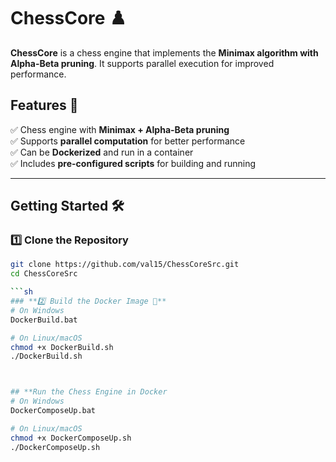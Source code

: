 ﻿# **ChessCore** ♟️  

**ChessCore** is a chess engine that implements the **Minimax algorithm with Alpha-Beta pruning**. It supports parallel execution for improved performance.  

## **Features** 🚀  
✅ Chess engine with **Minimax + Alpha-Beta pruning**  
✅ Supports **parallel computation** for better performance  
✅ Can be **Dockerized** and run in a container  
✅ Includes **pre-configured scripts** for building and running  

---

## **Getting Started** 🛠  

### **1️⃣ Clone the Repository**  
```sh
git clone https://github.com/val15/ChessCoreSrc.git
cd ChessCoreSrc

```sh
### **2️⃣ Build the Docker Image 🐳**
# On Windows
DockerBuild.bat

# On Linux/macOS
chmod +x DockerBuild.sh
./DockerBuild.sh



## **Run the Chess Engine in Docker
# On Windows
DockerComposeUp.bat

# On Linux/macOS
chmod +x DockerComposeUp.sh
./DockerComposeUp.sh


